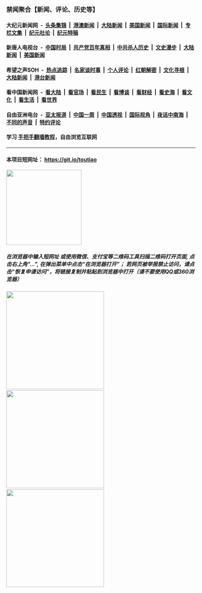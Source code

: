 ### 禁闻聚合【新闻、评论、历史等】

#### 大纪元新闻网 &nbsp;-&nbsp; [头条集锦](indexes/E头条集锦.md?t=02111211) &nbsp;|&nbsp; [港澳新闻](indexes/E港澳新闻.md?t=02111211)  &nbsp;|&nbsp; [大陆新闻](indexes/E大陆新闻.md?t=02111211) &nbsp;|&nbsp; [美国新闻](indexes/E美国新闻.md?t=02111211) &nbsp;|&nbsp; [国际新闻](indexes/E国际新闻.md?t=02111211) &nbsp;|&nbsp; [专栏文集](indexes/E专栏文集.md?t=02111211) &nbsp;|&nbsp; [纪元社论](indexes/E纪元社论.md?t=02111211) &nbsp;|&nbsp; [纪元特稿](indexes/E纪元特稿.md?t=02111211) 

#### 新唐人电视台 &nbsp;-&nbsp; [中国时局](indexes/N中国时局.md?t=02111211) &nbsp;|&nbsp; [共产党百年真相](indexes/N共产党百年真相.md?t=02111211) &nbsp;|&nbsp; [中共杀人历史](indexes/N中共杀人历史.md?t=02111211) &nbsp;|&nbsp; [文史漫步](indexes/N文史漫步.md?t=02111211) &nbsp;|&nbsp; [大陆新闻](indexes/N大陆新闻.md?t=02111211) &nbsp;|&nbsp; [美国新闻](indexes/N美国新闻.md?t=02111211)

#### 希望之声SOH &nbsp;-&nbsp; [热点追踪](indexes/H热点追踪.md?t=02111211) &nbsp;|&nbsp; [名家谈时事](indexes/H名家谈时事.md?t=02111211) &nbsp;|&nbsp; [个人评论](indexes/H个人评论.md?t=02111211)  &nbsp;|&nbsp; [红朝解密](indexes/H红朝解密.md?t=02111211) &nbsp;|&nbsp; [文化寻根](indexes/H文化寻根.md?t=02111211) &nbsp;|&nbsp; [大陆新闻](indexes/H大陆新闻.md?t=02111211) &nbsp;|&nbsp; [港台新闻](indexes/H港台新闻.md?t=02111211)

#### 看中国新闻网 &nbsp;-&nbsp; [看大陆](indexes/S看大陆.md?t=02111211) &nbsp;|&nbsp; [看官场](indexes/S看官场.md?t=02111211) &nbsp;|&nbsp; [看民生](indexes/S看民生.md?t=02111211)  &nbsp;|&nbsp; [看博谈](indexes/S看博谈.md?t=02111211) &nbsp;|&nbsp; [看财经](indexes/S看财经.md?t=02111211) &nbsp;|&nbsp; [看史海](indexes/S看史海.md?t=02111211) &nbsp;|&nbsp; [看文化](indexes/S看文化.md?t=02111211) &nbsp;|&nbsp; [看生活](indexes/S看生活.md?t=02111211) &nbsp;|&nbsp; [看世界](indexes/S看世界.md?t=02111211)

#### 自由亚洲电台 &nbsp;-&nbsp; [亚太报道](indexes/R亚太报道.md?t=02111211) &nbsp;|&nbsp; [中国一周](indexes/R中国一周.md?t=02111211) &nbsp;|&nbsp; [中国透视](indexes/R中国透视.md?t=02111211)  &nbsp;|&nbsp; [国际视角](indexes/R国际视角.md?t=02111211) &nbsp;|&nbsp; [夜话中南海](indexes/R夜话中南海.md?t=02111211) &nbsp;|&nbsp; [不同的声音](indexes/R不同的声音.md?t=02111211) &nbsp;|&nbsp; [特约评论](indexes/R特约评论.md?t=02111211)

#### 学习 [手把手翻墙教程](https://github.com/gfw-breaker/guides/wiki)，自由浏览互联网

----

#### 本项目短网址： https://git.io/toutiao
<img src="https://raw.githubusercontent.com/gfw-breaker/banned-news/master/scripts/img/qr.png" width="200px"/>  

##### 在浏览器中输入短网址 或使用微信、支付宝等二维码工具扫描二维码打开页面, 点击右上角"...", 在弹出菜单中点击“在浏览器打开”； 若网页被举报禁止访问，请点击“恢复申请访问”，将链接复制并粘贴到浏览器中打开（请不要使用QQ或360浏览器）

<img src="https://raw.githubusercontent.com/gfw-breaker/banned-news/master/scripts/img/1.png" width="260px"/> &nbsp; <img src="https://raw.githubusercontent.com/gfw-breaker/banned-news/master/scripts/img/2.png" width="260px"/> &nbsp; <img src="https://raw.githubusercontent.com/gfw-breaker/banned-news/master/scripts/img/3.png" width="260px"/>
